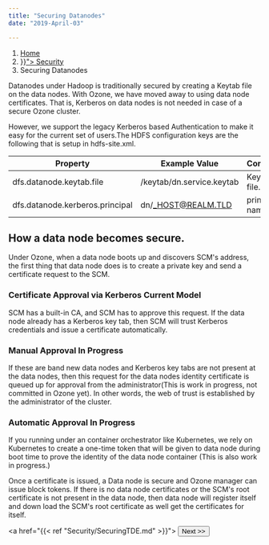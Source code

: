 ```yaml
---
title: "Securing Datanodes"
date: "2019-April-03"

---
```

<!---
  Licensed to the Apache Software Foundation (ASF) under one or more
  contributor license agreements.  See the NOTICE file distributed with
  this work for additional information regarding copyright ownership.
  The ASF licenses this file to You under the Apache License, Version 2.0
  (the "License"); you may not use this file except in compliance with
  the License.  You may obtain a copy of the License at

      http://www.apache.org/licenses/LICENSE-2.0

  Unless required by applicable law or agreed to in writing, software
  distributed under the License is distributed on an "AS IS" BASIS,
  WITHOUT WARRANTIES OR CONDITIONS OF ANY KIND, either express or implied.
  See the License for the specific language governing permissions and
  limitations under the License.
-->


<nav aria-label="breadcrumb">
  <ol class="breadcrumb">
    <li class="breadcrumb-item"><a href="/">Home</a></li>
     <li class="breadcrumb-item"><a href="{{< ref "Security.md" >}}">
        Security</a>
    <li class="breadcrumb-item active" aria-current="page">Securing Datanodes</li>
  </ol>
</nav>

Datanodes under Hadoop is traditionally secured by creating a Keytab file on
the data nodes. With Ozone, we have moved away to using data node
certificates. That is, Kerberos on data nodes is not needed in case of a
secure Ozone cluster.

However, we support the legacy Kerberos based Authentication to make it easy
for the current set of users.The HDFS configuration keys are the following
that is setup in  hdfs-site.xml.

Property|Example Value|Comment
--------|--------------|--------------
dfs.datanode.keytab.file| /keytab/dn.service.keytab| Keytab file.
dfs.datanode.kerberos.principal| dn/_HOST@REALM.TLD|  principal name.

## How a data node becomes secure.

Under Ozone, when a data node boots up and discovers SCM's address, the first
thing that data node does is to create a private key and send a certificate
request to the SCM.

<h3>Certificate Approval via Kerberos <span class="badge badge-secondary">Current Model</span></h3>
SCM has a built-in CA, and SCM has to approve this request. If the data node
already has a Kerberos key tab, then SCM will trust Kerberos credentials and
issue a certificate automatically.


<h3>Manual Approval <span class="badge badge-primary">In Progress</span></h3>
If these are band new data nodes and Kerberos key tabs are not present at the
data nodes, then this request for the data nodes identity certificate is
queued up for approval from the administrator(This is work in progress,
not committed in Ozone yet). In other words, the web of trust is established
by the administrator of the cluster.

<h3>Automatic Approval <span class="badge badge-secondary">In Progress</span></h3>
If you running under an container orchestrator like  Kubernetes, we rely on
Kubernetes to create a one-time token that will be given to data node during
boot time to prove the identity of the data node container (This is also work
in progress.)


Once a certificate is issued, a Data node is secure and Ozone manager can
issue block tokens. If there is no data node certificates or the SCM's root
certificate is not present in the data node, then data node will register
itself and down load the SCM's root certificate as well get the certificates
for itself.


<a href="{{< ref "Security/SecuringTDE.md" >}}"> <button type="button"
class="btn  btn-success btn-lg">Next >></button>
